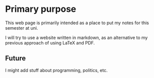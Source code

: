 Primary purpose
===============
This web page is primarily intended as a place to put my notes for
this semester at uni.

I will try to use a website written in markdown, as an alternative to my
previous approach of using LaTeX and PDF.

Future
------
I might add stuff about programming, politics, etc.
